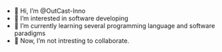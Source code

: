 - 👋 Hi, I’m @OutCast-Inno
- 👀 I’m interested in software developing
- 🌱 I’m currently learning several programming language and software paradigms
- 💞️ Now, I’m not intresting to collaborate.

<!---
OutCast-Inno/OutCast-Inno is a ✨ special ✨ repository because its `README.md` (this file) appears on your GitHub profile.
You can click the Preview link to take a look at your changes.
--->
